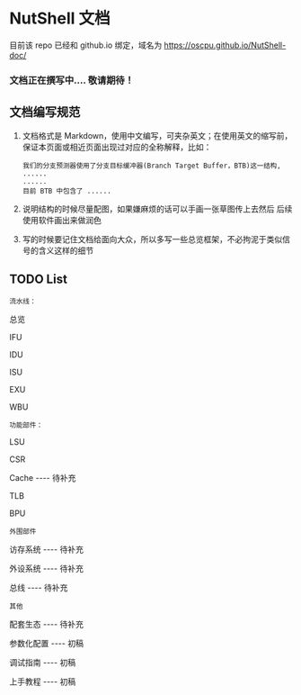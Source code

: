 # NutShell 文档

目前该 repo 已经和 github.io 绑定，域名为 https://oscpu.github.io/NutShell-doc/

### 文档正在撰写中.... 敬请期待！



## 文档编写规范

1. 文档格式是 Markdown，使用中文编写，可夹杂英文；在使用英文的缩写前，保证本页面或相近页面出现过对应的全称解释，比如：

   ```
   我们的分支预测器使用了分支目标缓冲器(Branch Target Buffer，BTB)这一结构, ......
   ......
   目前 BTB 中包含了 ......
   ```

2. 说明结构的时候尽量配图，如果嫌麻烦的话可以手画一张草图传上去然后 后续使用软件画出来做润色

3. 写的时候要记住文档给面向大众，所以多写一些总览框架，不必拘泥于类似信号的含义这样的细节



## TODO List

`流水线：`

总览

IFU

IDU

ISU

EXU

WBU

`功能部件：`

LSU

CSR

Cache ---- 待补充

TLB

BPU

`外围部件`

访存系统 ---- 待补充

外设系统 ---- 待补充

总线 ---- 待补充

`其他`

配套生态 ---- 待补充

参数化配置 ---- 初稿

调试指南 ---- 初稿

上手教程 ---- 初稿



